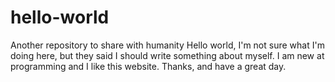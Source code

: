 # hello-world
Another repository to share with humanity
Hello world, I'm not sure what I'm doing here, but they said I should write something about myself. I am new at programming and I like this website. Thanks, and have a great day.
